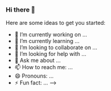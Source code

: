 ### Hi there 👋

<!--
**kirtisikka1211/kirtisikka1211** is a ✨ _special_ ✨ repository because its `README.md` (this file) appears on your GitHub profile.
# 📊 GitHub Stats:
![](https://github-readme-stats.vercel.app/api?username=kirtisikka1211&theme=dark&hide_border=false&include_all_commits=false&count_private=false)<br/>
![](https://github-readme-streak-stats.herokuapp.com/?user=kirtisikka1211&theme=dark&hide_border=false)<br/>
![](https://github-readme-stats.vercel.app/api/top-langs/?username=kirtisikka1211&theme=dark&hide_border=false&include_all_commits=false&count_private=false&layout=compact)

---
[![](https://visitcount.itsvg.in/api?id=kirtisikka1211&icon=0&color=0)](https://visitcount.itsvg.in)

<!-- Proudly created with GPRM ( https://gprm.itsvg.in ) -->
Here are some ideas to get you started:

- 🔭 I’m currently working on ...
- 🌱 I’m currently learning ...
- 👯 I’m looking to collaborate on ...
- 🤔 I’m looking for help with ...
- 💬 Ask me about ...
- 📫 How to reach me: ...
- 😄 Pronouns: ...
- ⚡ Fun fact: ...
-->
